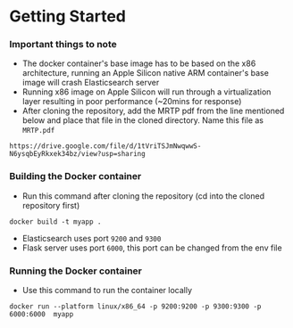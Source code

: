 # Getting Started

### Important things to note
- The docker container's base image has to be based on the x86 architecture, running an Apple Silicon native ARM container's base image will crash Elasticsearch server
- Running x86 image on Apple Silicon will run through a virtualization layer resulting in poor performance (~20mins for response) 
- After cloning the repository, add the MRTP pdf from the line mentioned below and place that file in the cloned directory. Name this file as ```MRTP.pdf```
```
https://drive.google.com/file/d/1tVriTSJmNwqwwS-N6ysqbEyRkxek34bz/view?usp=sharing
```

### Building the Docker container
- Run this command after cloning the repository (cd into the cloned repository first) 
```
docker build -t myapp .
```

- Elasticsearch uses port ```9200``` and ```9300```
- Flask server uses port ```6000```, this port can be changed from the env file

### Running the Docker container
- Use this command to run the container locally 
```
docker run --platform linux/x86_64 -p 9200:9200 -p 9300:9300 -p 6000:6000  myapp
```

